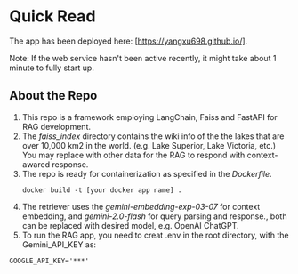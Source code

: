 # Quick Read

The app has been deployed here: [https://yangxu698.github.io/].

Note: If the web service hasn't been active recently, it might take about 1 minute to fully start up.

## About the Repo
1. This repo is a framework employing LangChain, Faiss and FastAPI for RAG development.
2. The *faiss_index* directory contains the wiki info of the the lakes that are over 10,000 km2 in the world. (e.g. Lake Superior, Lake Victoria, etc.) You may replace with other data for the RAG to respond with context-awared response.
3. The repo is ready for containerization as specified in the *Dockerfile*.
    ```
    docker build -t [your docker app name] .
    ```
4. The retriever uses the *gemini-embedding-exp-03-07* for context embedding, and *gemini-2.0-flash* for query parsing and response., both can be replaced with desired model, e.g. OpenAI ChatGPT.
5. To run the RAG app, you need to creat .env in the root directory, with the Gemini_API_KEY as:
```
GOOGLE_API_KEY='***'
```

